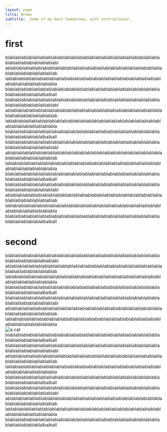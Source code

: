 ```yaml
---
layout: page
title: Brews
subtitle: _Some of my best homebrews, with instructions!_
---
```


# first


blablablablablablablablablablablablablablablablablablablablablablablablablablablablablablablablablabl
ablablablablablablablablablablablablablablablablablablablablablablablablablablablablablablablablablab
lablablablablablablablablablablablablablablablablablablablablablablablablablablablablablablablablabla
blablablablablablablablablablablablablablablablablablablablablablablablablablablablablablablalbalball
blablablablablablablablablablablablablablablablablablablablablablablablablablablablablablablablablabl
ablablablablablablablablablablablablablablablablablablablablablablablablablablablablablablablablablab
lablablablablablablablablablablablablablablablablablablablablablablablablablablablablablablablablabla
blablablablablablablablablablablablablablablablablablablablablablablablablablablablablablablalbalball
blablablablablablablablablablablablablablablablablablablablablablablablablablablablablablablablablabl
ablablablablablablablablablablablablablablablablablablablablablablablablablablablablablablablablablab
lablablablablablablablablablablablablablablablablablablablablablablablablablablablablablablablablabla
blablablablablablablablablablablablablablablablablablablablablablablablablablablablablablablalbalball
blablablablablablablablablablablablablablablablablablablablablablablablablablablablablablablablablabl
ablablablablablablablablablablablablablablablablablablablablablablablablablablablablablablablablablab
lablablablablablablablablablablablablablablablablablablablablablablablablablablablablablablablablabla
blablablablablablablablablablablablablablablablablablablablablablablablablablablablablablablalbalball

# second

blablablablablablablablablablablablablablablablablablablablablablablablablablablablablablablablablabl
ablablablablablablablablablablablablablablablablablablablablablablablablablablablablablablablablablab
lablablablablablablablablablablablablablablablablablablablablablablablablablablablablablablablablabla
blablablablablablablablablablablablablablablablablablablablablablablablablablablablablablablalbalball
blablablablablablablablablablablablablablablablablablablablablablablablablablablablablablablablablabl
ablablablablablablablablablablablablablablablablablablablablablablablablablablablablablablablablablab
lablablablablablablablablablablablablablablablablablablablablablablablablablablablablablablablablabla  
![a cat](http://i.imgur.com/rcVeEkO.jpg)
blablablablablablablablablablablablablablablablablablablablablablablablablablablablablablablalbalball
blablablablablablablablablablablablablablablablablablablablablablablablablablablablablablablablablabl
ablablablablablablablablablablablablablablablablablablablablablablablablablablablablablablablablablab
lablablablablablablablablablablablablablablablablablablablablablablablablablablablablablablablablabla
blablablablablablablablablablablablablablablablablablablablablablablablablablablablablablablalbalball
blablablablablablablablablablablablablablablablablablablablablablablablablablablablablablablablablabl
ablablablablablablablablablablablablablablablablablablablablablablablablablablablablablablablablablab
lablablablablablablablablablablablablablablablablablablablablablablablablablablablablablablablablabla
blablablablablablablablablablablablablablablablablablablablablablablablablablablablablablablalbalball

